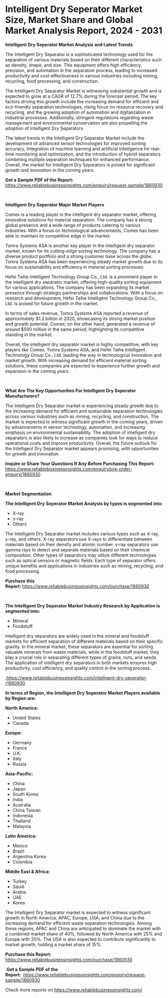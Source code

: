 <p><h1>Intelligent Dry Seperator Market Size, Market Share and Global Market Analysis Report, 2024 - 2031</h1></p><p><strong>Intelligent Dry Seperator Market Analysis and Latest Trends</strong></p>
<p><p>The Intelligent Dry Separator is a sophisticated technology used for the separation of various materials based on their different characteristics such as density, shape, and size. This equipment offers high efficiency, precision, and automation in the separation process, leading to increased productivity and cost-effectiveness in various industries including mining, recycling, food processing, and construction.</p><p>The Intelligent Dry Separator Market is witnessing substantial growth and is expected to grow at a CAGR of 12.7% during the forecast period. The key factors driving this growth include the increasing demand for efficient and eco-friendly separation technologies, rising focus on resource recovery and recycling, and the growing adoption of automation and digitalization in industrial processes. Additionally, stringent regulations regarding waste management and environmental conservation are also propelling the adoption of Intelligent Dry Separators.</p><p>The latest trends in the Intelligent Dry Separator Market include the development of advanced sensor technologies for improved sorting accuracy, integration of machine learning and artificial intelligence for real-time monitoring and optimization, and the introduction of hybrid separators combining multiple separation techniques for enhanced performance. Overall, the market for Intelligent Dry Separators is poised for significant growth and innovation in the coming years.</p></p>
<p><strong>Get a Sample PDF of the Report:&nbsp;</strong> <a href="https://www.reliablebusinessinsights.com/enquiry/request-sample/1860930">https://www.reliablebusinessinsights.com/enquiry/request-sample/1860930</a></p>
<p>&nbsp;</p>
<p><strong>Intelligent Dry Seperator Major Market Players</strong></p>
<p><p>Comex is a leading player in the intelligent dry separator market, offering innovative solutions for material separation. The company has a strong global presence and a wide range of products catering to various industries. With a focus on technological advancements, Comex has been able to maintain its competitive edge in the market.</p><p>Tomra Systems ASA is another key player in the intelligent dry separator market, known for its cutting-edge sorting technology. The company has a diverse product portfolio and a strong customer base across the globe. Tomra Systems ASA has been experiencing steady market growth due to its focus on sustainability and efficiency in material sorting processes.</p><p>Hefei Taihe Intelligent Technology Group Co., Ltd. is a prominent player in the intelligent dry separator market, offering high-quality sorting equipment for various applications. The company has been expanding its market presence through strategic partnerships and collaborations. With a focus on research and development, Hefei Taihe Intelligent Technology Group Co., Ltd. is poised for future growth in the market.</p><p>In terms of sales revenue, Tomra Systems ASA reported a revenue of approximately $1.2 billion in 2020, showcasing its strong market position and growth potential. Comex, on the other hand, generated a revenue of around $500 million in the same period, highlighting its competitive standing in the market.</p><p>Overall, the intelligent dry separator market is highly competitive, with key players like Comex, Tomra Systems ASA, and Hefei Taihe Intelligent Technology Group Co., Ltd. leading the way in technological innovation and market growth. With increasing demand for efficient material sorting solutions, these companies are expected to experience further growth and expansion in the coming years.</p></p>
<p>&nbsp;</p>
<p><strong>What Are The Key Opportunities For Intelligent Dry Seperator Manufacturers?</strong></p>
<p><p>The Intelligent Dry Separator market is experiencing steady growth due to the increasing demand for efficient and sustainable separation technologies across various industries such as mining, recycling, and construction. The market is expected to witness significant growth in the coming years, driven by advancements in sensor technology, automation, and increasing emphasis on environmental sustainability. The adoption of intelligent dry separators is also likely to increase as companies look for ways to reduce operational costs and improve productivity. Overall, the future outlook for the Intelligent Dry Separator market appears promising, with opportunities for growth and innovation.</p></p>
<p><strong>Inquire or Share Your Questions If Any Before Purchasing This Report:</strong> <a href="https://www.reliablebusinessinsights.com/enquiry/pre-order-enquiry/1860930">https://www.reliablebusinessinsights.com/enquiry/pre-order-enquiry/1860930</a></p>
<p>&nbsp;</p>
<p><strong>Market Segmentation</strong></p>
<p><strong>The Intelligent Dry Seperator Market Analysis by types is segmented into:</strong></p>
<p><ul><li>X-ray</li><li>γ-ray</li><li>Others</li></ul></p>
<p><p>The Intelligent Dry Separator market includes various types such as X-ray, γ-ray, and others. X-ray separators use X-rays to differentiate between materials based on their density and atomic number. γ-ray separators use gamma rays to detect and separate materials based on their chemical composition. Other types of separators may utilize different technologies such as optical sensors or magnetic fields. Each type of separator offers unique benefits and applications in industries such as mining, recycling, and food processing.</p></p>
<p><strong>Purchase this Report:&nbsp;</strong><a href="https://www.reliablebusinessinsights.com/purchase/1860930">https://www.reliablebusinessinsights.com/purchase/1860930</a></p>
<p>&nbsp;</p>
<p><strong>The Intelligent Dry Seperator Market Industry Research by Application is segmented into:</strong></p>
<p><ul><li>Mineral</li><li>Foodstuff</li></ul></p>
<p><p>Intelligent dry separators are widely used in the mineral and foodstuff markets for efficient separation of different materials based on their specific gravity. In the mineral market, these separators are essential for sorting valuable minerals from waste materials, while in the foodstuff market, they play a crucial role in separating different types of grains, nuts, and seeds. The application of intelligent dry separators in both markets ensures high productivity, cost efficiency, and quality control in the sorting process.</p></p>
<p><a href="https://www.reliablebusinessinsights.com/intelligent-dry-seperator-r1860930">&nbsp;https://www.reliablebusinessinsights.com/intelligent-dry-seperator-r1860930</a></p>
<p><strong>In terms of Region, the Intelligent Dry Seperator Market Players available by Region are:</strong></p>
<p>
    <p> <strong> North America: </strong>
        <ul>
            <li>United States</li>
            <li>Canada</li>
        </ul>
        </p> 
    <p> <strong> Europe: </strong>
        <ul>
            <li>Germany</li>
            <li>France</li>
            <li>U.K.</li>
            <li>Italy</li>
            <li>Russia</li>
        </ul>
        </p> 
    <p> <strong> Asia-Pacific: </strong>
        <ul>
            <li>China</li>
            <li>Japan</li>
            <li>South Korea</li>
            <li>India</li>
            <li>Australia</li>
            <li>China Taiwan</li>
            <li>Indonesia</li>
            <li>Thailand</li>
            <li>Malaysia</li>
        </ul>
        </p> 
    <p> <strong> Latin America: </strong>
        <ul>
            <li>Mexico</li>
            <li>Brazil</li>
            <li>Argentina Korea</li>
            <li>Colombia</li>
        </ul>
        </p> 
    <p> <strong> Middle East & Africa: </strong>
        <ul>
            <li>Turkey</li>
            <li>Saudi</li>
            <li>Arabia</li>
            <li>UAE</li>
            <li>Korea</li>
        </ul>
    </p>
    </p>
<p><p>The Intelligent Dry Separator market is expected to witness significant growth in North America, APAC, Europe, USA, and China due to the increasing demand for efficient waste separation technologies. Among these regions, APAC and China are anticipated to dominate the market with a combined market share of 40%, followed by North America with 25% and Europe with 20%. The USA is also expected to contribute significantly to market growth, holding a market share of 15%.</p></p>
<p><strong>Purchase this Report: </strong><a href="https://www.reliablebusinessinsights.com/purchase/1860930">https://www.reliablebusinessinsights.com/purchase/1860930</a></p>
<p>&nbsp;<strong>Get a Sample PDF of the Report:&nbsp;&nbsp;</strong><a href="https://www.reliablebusinessinsights.com/enquiry/request-sample/1860930">https://www.reliablebusinessinsights.com/enquiry/request-sample/1860930</a></p>
<p><strong></strong></p>
<p>Check more reports on <a href="https://www.reliablebusinessinsights.com/">https://www.reliablebusinessinsights.com/</a></p>